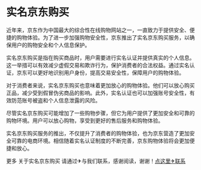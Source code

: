 # 实名京东购买

近年来，京东作为中国最大的综合性在线购物网站之一，一直致力于提供安全、便捷的购物体验。为了进一步加强购物安全性，京东推出了实名京东购买服务，以确保用户的购物安全和个人信息保护。

实名京东购买是指在购买商品时，用户需要进行实名认证并提供真实的个人信息。这一举措可以有效减少虚假交易和欺诈行为，保护消费者的合法权益。通过实名认证，京东可以更好地识别用户身份，提高交易安全性，保障用户的购物体验。

对于消费者来说，实名京东购买也意味着更加放心的购物体验。他们可以放心购买正品，减少受到假冒伪劣商品的影响。此外，实名认证也可以加强账号安全性，有效防范账号被盗和个人信息泄露的风险。

尽管实名京东购买可能增加了一些购物步骤，但它为用户提供了更加安全和可靠的购物环境。用户可以放心购物，享受到更好的售后服务和购物体验。

实名京东购买服务的推出，不仅提升了消费者的购物体验，也为京东营造了更加安全可靠的电商环境。相信随着实名认证制度的不断完善，京东购物体验将会更加便捷和放心。

更多 关于实名京东购买 请通过✈与我们联系，感谢阅读，谢谢！[点这里✈联系](https://ss.k02.cc)